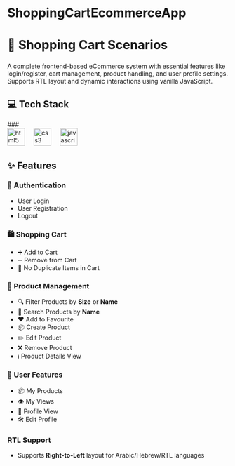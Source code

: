 # ShoppingCartEcommerceApp
# 🛒 Shopping Cart Scenarios
###
A complete frontend-based eCommerce system with essential features like login/register, cart management, product handling, and user profile settings. Supports RTL layout and dynamic interactions using vanilla JavaScript.
###
<h2 align="left">💻 Tech Stack</h2>
###
<div align="left">
  <img src="https://cdn.jsdelivr.net/gh/devicons/devicon/icons/html5/html5-original.svg" height="40" alt="html5 logo"  />
  <img width="12" />
  <img src="https://cdn.jsdelivr.net/gh/devicons/devicon/icons/css3/css3-original.svg" height="40" alt="css3 logo"  />
  <img width="12" />
  <img src="https://cdn.jsdelivr.net/gh/devicons/devicon/icons/javascript/javascript-original.svg" height="40" alt="javascript logo"  />
</div>

###

## ✨ Features
### 🔐 Authentication
- User Login
- User Registration
- Logout

### 🛍️ Shopping Cart
- ➕ Add to Cart
- ➖ Remove from Cart
- 🚫 No Duplicate Items in Cart

### 🧾 Product Management
- 🔍 Filter Products by **Size** or **Name**
- 🔎 Search Products by **Name**
- ❤️ Add to Favourite
- 📦 Create Product
- ✏️ Edit Product
- ❌ Remove Product
- ℹ️ Product Details View

### 👤 User Features
- 📦 My Products
- 👁️ My Views
- 🧑 Profile View
- 🛠️ Edit Profile

### RTL Support
- Supports **Right-to-Left** layout for Arabic/Hebrew/RTL languages



